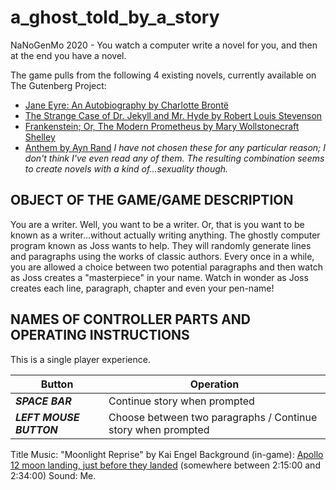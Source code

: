 # a_ghost_told_by_a_story
NaNoGenMo 2020 - You watch a computer write a novel for you, and then at the end you have a novel.

The game pulls from the following 4 existing novels, currently available on The Gutenberg Project:
+ [Jane Eyre: An Autobiography by Charlotte Brontë](https://www.gutenberg.org/ebooks/1260)
+ [The Strange Case of Dr. Jekyll and Mr. Hyde by Robert Louis Stevenson](https://www.gutenberg.org/ebooks/43)
+ [Frankenstein; Or, The Modern Prometheus by Mary Wollstonecraft Shelley](https://www.gutenberg.org/ebooks/84)
+ [Anthem by Ayn Rand](https://www.gutenberg.org/ebooks/1250)
_I have not chosen these for any particular reason; I don't think I've even read any of them. The resulting combination seems to create novels with a kind of...sexuality though._

## OBJECT OF THE GAME/GAME DESCRIPTION
You are a writer. Well, you want to be a writer. Or, that is you want to be known as a writer...without actually writing anything. The ghostly computer program  known as Joss wants to help. They will randomly generate lines and paragraphs using the works of classic authors. Every once in a while, you are allowed a choice between two potential paragraphs and then watch as Joss creates a "masterpiece" in your name. Watch in wonder as Joss creates each line, paragraph, chapter and even your pen-name!

## NAMES OF CONTROLLER PARTS AND OPERATING INSTRUCTIONS
This is a single player experience.

|Button|Operation|
|---|--|
|***SPACE BAR*** | Continue story when prompted|
|***LEFT MOUSE BUTTON*** | Choose between two paragraphs / Continue story when prompted|

Title Music: "Moonlight Reprise" by Kai Engel
Background (in-game): [Apollo 12 moon landing, just before they landed](https://archive.org/details/Apollo12Audio/372-AAA.mp3) (somewhere between 2:15:00 and 2:34:00)
Sound: Me.
